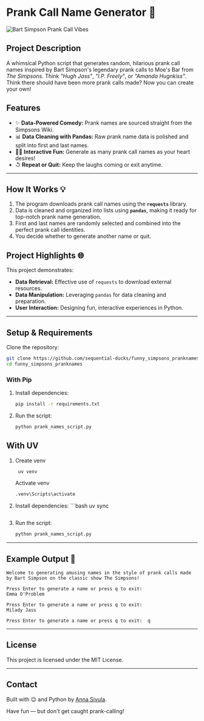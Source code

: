 
# Prank Call Name Generator 🎉

![Bart Simpson Prank Call Vibes](https://media3.giphy.com/media/v1.Y2lkPTc5MGI3NjExM3R1dWs4MzR6Z2p2c2R1YjBwMDNtYXhmZGliZmR6cDAzZGszMTBpZiZlcD12MV9pbnRlcm5hbF9naWZfYnlfaWQmY3Q9Zw/xT5LMSpdMqGMvQRkFa/giphy.gif)

## Project Description
A whimsical Python script that generates random, hilarious prank call names inspired by Bart Simpson's legendary prank calls to Moe's Bar from *The Simpsons*. Think *"Hugh Jass"*, *"I.P. Freely"*, or *"Amanda Hugnkiss"*. Think there should have been more prank calls made? Now you can create your own!

## Features
- ✨ **Data-Powered Comedy:** Prank names are sourced straight from the Simpsons Wiki.
- 📊 **Data Cleaning with Pandas:** Raw prank name data is polished and split into first and last names.
- 👨‍💼 **Interactive Fun:** Generate as many prank call names as your heart desires!
- ↺ **Repeat or Quit:** Keep the laughs coming or exit anytime.

---

## How It Works 💡
1. The program downloads prank call names using the **`requests`** library.
2. Data is cleaned and organized into lists using **`pandas`**, making it ready for top-notch prank name generation.
3. First and last names are randomly selected and combined into the perfect prank call identities.
4. You decide whether to generate another name or quit.

## Project Highlights 🌐
This project demonstrates:
- **Data Retrieval:** Effective use of `requests` to download external resources.
- **Data Manipulation:** Leveraging `pandas` for data cleaning and preparation.
- **User Interaction:** Designing fun, interactive experiences in Python.

---

## Setup & Requirements
 Clone the repository:  
   ```bash
   git clone https://github.com/sequential-ducks/funny_simpsons_pranknames.git
   cd funny_simpsons_pranknames
   ```
### With Pip
1. Install dependencies:  
   ```bash
   pip install -r requirements.txt  
   ```

2. Run the script:  
   ```bash
   python prank_names_script.py
   ```
## With UV
1. Create venv 
   ```bash
    uv venv
   ```
   Activate venv
   ```bash
   .venv\Scripts\activate
   ```
2. Install dependencies:
       ```bash
   uv sync
   ```
3. Run the script:  
   ```bash
   python prank_names_script.py
   ```
---

## Example Output 🤣
```
Welcome to generating amusing names in the style of prank calls made by Bart Simpson on the classic show The Simpsons!

Press Enter to generate a name or press q to exit:
Emma O'Problem

Press Enter to generate a name or press q to exit:
Milady Jass

Press Enter to generate a name or press q to exit:  q
```

---

## License
This project is licensed under the MIT License.

---

## Contact
Built with 😉 and Python by [Anna Sivula](https://github.com/sequential-ducks).

Have fun — but don't get caught prank-calling!

